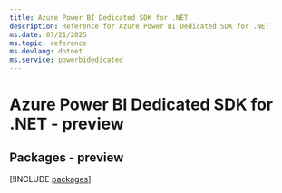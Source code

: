 ```yaml
---
title: Azure Power BI Dedicated SDK for .NET
description: Reference for Azure Power BI Dedicated SDK for .NET
ms.date: 07/21/2025
ms.topic: reference
ms.devlang: dotnet
ms.service: powerbidedicated
---
```

# Azure Power BI Dedicated SDK for .NET - preview
## Packages - preview
[!INCLUDE [packages](power-bi-dedicated-index.md)]